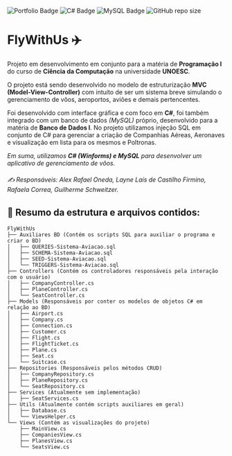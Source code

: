 ![Portfolio Badge](https://img.shields.io/badge/Portfolio-%23ff8400?style=for-the-badge&logo=About.me&logoColor=white&labelColor=%23303030)
![C# Badge](https://img.shields.io/badge/C%23-%231b9100?style=for-the-badge&logo=csharp&logoColor=white&logoSize=auto&labelColor=%23303030)
![MySQL Badge](https://img.shields.io/badge/MySQL-blue?style=for-the-badge&logo=mysql&logoColor=white&logoSize=auto&labelColor=%23303030&color=blue)
![GitHub repo size](https://img.shields.io/github/repo-size/0neda/FlyWithUs?style=for-the-badge&logo=files&logoColor=white&logoSize=auto&label=%20&labelColor=%23303030&color=%238800ff)




# FlyWithUs ✈️

Projeto em desenvolvimento em conjunto para a matéria de **Programação I** do curso de **Ciência da Computação** na universidade **UNOESC**.

O projeto está sendo desenvolvido no modelo de estruturização **MVC (Model-View-Controller)** com intuíto de ser um sistema breve simulando o gerenciamento de vôos, aeroportos, aviões e demais pertencentes.

Foi desenvolvido com interface gráfica e com foco em **C#**, foi também integrado com um banco de dados *(MySQL)* próprio, desenvolvido para a matéria de **Banco de Dados I**. No projeto utilizamos injeção SQL em conjunto de C# para gerenciar a criação de Companhias Aéreas, Aeronaves e visualização em lista para os mesmos e Poltronas.

*Em suma, utilizamos **C# (Winforms) e MySQL** para desenvolver um aplicativo de gerenciamento de vôos.*

###### ✍️ Responsáveis:  Alex Rafael Oneda, Layne Laís de Castilho Firmino, Rafaela Correa, Guilherme Schweitzer.

## 📂 Resumo da estrutura e arquivos contidos:
```
FlyWithUs
├── Auxiliares BD (Contém os scripts SQL para auxiliar o programa e criar o BD)
│   ├── QUERIES-Sistema-Aviacao.sql
│   ├── SCHEMA-Sistema-Aviacao.sql
│   ├── SEED-Sistema-Aviacao.sql
│   └── TRIGGERS-Sistema-Aviacao.sql
├── Controllers (Contém os controladores responsáveis pela interação com o usuário)
│   ├── CompanyController.cs
│   ├── PlaneController.cs
│   └── SeatController.cs
├── Models (Responsáveis por conter os modelos de objetos C# em relação ao BD)
│   ├── Airport.cs
│   ├── Company.cs
│   ├── Connection.cs
│   ├── Customer.cs
│   ├── Flight.cs
│   ├── FlightTicket.cs
│   ├── Plane.cs
│   ├── Seat.cs
│   └── Suitcase.cs
├── Repositories (Responsáveis pelos métodos CRUD)
│   ├── CompanyRepository.cs
│   ├── PlaneRepository.cs
│   └── SeatRepository.cs
├── Services (Atualmente sem implementação)
│   ├── SeatServices.cs
├── Utils (Atualmente contém scripts auxiliares em geral)
│   ├── Database.cs
│   └── ViewsHelper.cs
└── Views (Contém as visualizações do projeto)
    ├── MainView.cs
    ├── CompaniesView.cs
    ├── PlanesView.cs
    └── SeatsView.cs
```
